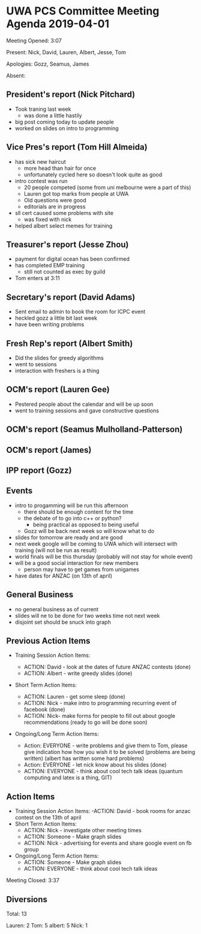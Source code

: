 # UWA PCS Committee Meeting Agenda 2019-04-01

Meeting Opened: 3:07

Present: Nick, David, Lauren, Albert, Jesse, Tom

Apologies: Gozz, Seamus, James

Absent:

## President's report (Nick Pitchard)

- Took traning last week
  - was done a little hastily
- big post coming today to update people
- worked on slides on intro to programming

## Vice Pres's report (Tom Hill Almeida)

- has sick new haircut
  - more head than hair for once
  - unfortunately cycled here so doesn't look quite as good
- intro contest was run
  - 20 people competed (some from uni melbourne were a part of this)
  - Lauren got top marks from people at UWA
  - Old questions were good
  - editorials are in progress
- sll cert caused some problems with site
  - was fixed with nick
- helped albert select memes for training

## Treasurer's report (Jesse Zhou)

- payment for digital ocean has been confirmed
- has completed EMP training
  - still not counted as exec by guild
- Tom enters at 3:11

## Secretary's report (David Adams)

- Sent email to admin to book the room for ICPC event
- heckled gozz a little bit last week
- have been writing problems

## Fresh Rep's report (Albert Smith)

- Did the slides for greedy algorithms
- went to sessions
- interaction with freshers is a thing

## OCM's report (Lauren Gee)

- Pestered people about the calendar and will be up soon
- went to training sessions and gave constructive questions

## OCM's report (Seamus Mulholland-Patterson)

## OCM's report (James)

## IPP report (Gozz)

## Events

- intro to progamming will be run this afternoon
  - there should be enough content for the time
  - the debate of to go into c++ or python?
    - being practical as opposed to being useful
  - Gozz will be back next week so will know what to do
- slides for tomorrow are ready and are good
- next week google will be coming to UWA which will intersect with training (will not be run as result)
- world finals will be this thursday (probably will not stay for whole event)
- will be a good social interaction for new members
  - person may have to get games from unigames
- have dates for ANZAC (on 13th of april)

## General Business

- no general business as of current
- slides will ne to be done for two weeks time not next week
- disjoint set should be snuck into graph

## Previous Action Items

- Training Session Action Items:
  - ACTION: David - look at the dates of future ANZAC contests (done)
  - ACTION: Albert - write greedy slides (done)
- Short Term Action Items:
  - ACTION: Lauren - get some sleep (done)
  - ACTION: Nick - make intro to programming recurring event of facebook (done)
  - ACTION: Nick- make forms for people to fill out about google recommendations (ready to go will be done soon)

- Ongoing/Long Term Action Items:
  - Action: EVERYONE - write problems and give them to Tom, please give indication how how you wish it to be solved (problems are being written) (albert has written some hard problems)
  - Action: EVERYONE - let nick know about his slides (done)
  - ACTION: EVERYONE - think about cool tech talk ideas (quantum computing and latex is a thing, GIT)

## Action Items

- Training Session Action Items:
  -ACTION: David - book rooms for anzac contest on the 13th of april
- Short Term Action Items:
  - ACTION: Nick - investigate other meeting times
  - ACTION: Someone - Make graph slides
  - ACTION: Nick - advertising for events and share google event on fb group
- Ongoing/Long Term Action Items:  
  - ACTION: Someone - Make graph slides
  - ACTION: EVERYONE - think about cool tech talk ideas

Meeting Closed: 3:37

## Diversions

Total: 13

Lauren: 2
Tom: 5
albert: 5
Nick: 1
